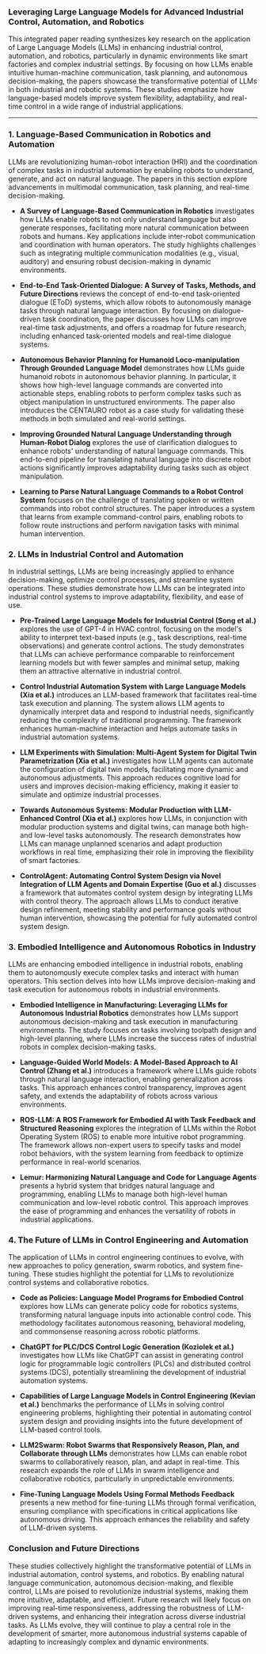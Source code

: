 ### **Leveraging Large Language Models for Advanced Industrial Control, Automation, and Robotics**

This integrated paper reading synthesizes key research on the application of Large Language Models (LLMs) in enhancing industrial control, automation, and robotics, particularly in dynamic environments like smart factories and complex industrial settings. By focusing on how LLMs enable intuitive human-machine communication, task planning, and autonomous decision-making, the papers showcase the transformative potential of LLMs in both industrial and robotic systems. These studies emphasize how language-based models improve system flexibility, adaptability, and real-time control in a wide range of industrial applications.

---

### **1. Language-Based Communication in Robotics and Automation**

LLMs are revolutionizing human-robot interaction (HRI) and the coordination of complex tasks in industrial automation by enabling robots to understand, generate, and act on natural language. The papers in this section explore advancements in multimodal communication, task planning, and real-time decision-making.

- **A Survey of Language-Based Communication in Robotics** investigates how LLMs enable robots to not only understand language but also generate responses, facilitating more natural communication between robots and humans. Key applications include inter-robot communication and coordination with human operators. The study highlights challenges such as integrating multiple communication modalities (e.g., visual, auditory) and ensuring robust decision-making in dynamic environments.

- **End-to-End Task-Oriented Dialogue: A Survey of Tasks, Methods, and Future Directions** reviews the concept of end-to-end task-oriented dialogue (EToD) systems, which allow robots to autonomously manage tasks through natural language interaction. By focusing on dialogue-driven task coordination, the paper discusses how LLMs can improve real-time task adjustments, and offers a roadmap for future research, including enhanced task-oriented models and real-time dialogue systems.

- **Autonomous Behavior Planning for Humanoid Loco-manipulation Through Grounded Language Model** demonstrates how LLMs guide humanoid robots in autonomous behavior planning. In particular, it shows how high-level language commands are converted into actionable steps, enabling robots to perform complex tasks such as object manipulation in unstructured environments. The paper also introduces the CENTAURO robot as a case study for validating these methods in both simulated and real-world settings.

- **Improving Grounded Natural Language Understanding through Human-Robot Dialog** explores the use of clarification dialogues to enhance robots' understanding of natural language commands. This end-to-end pipeline for translating natural language into discrete robot actions significantly improves adaptability during tasks such as object manipulation.

- **Learning to Parse Natural Language Commands to a Robot Control System** focuses on the challenge of translating spoken or written commands into robot control structures. The paper introduces a system that learns from example command-control pairs, enabling robots to follow route instructions and perform navigation tasks with minimal human intervention.

### **2. LLMs in Industrial Control and Automation**

In industrial settings, LLMs are being increasingly applied to enhance decision-making, optimize control processes, and streamline system operations. These studies demonstrate how LLMs can be integrated into industrial control systems to improve adaptability, flexibility, and ease of use.

- **Pre-Trained Large Language Models for Industrial Control (Song et al.)** explores the use of GPT-4 in HVAC control, focusing on the model's ability to interpret text-based inputs (e.g., task descriptions, real-time observations) and generate control actions. The study demonstrates that LLMs can achieve performance comparable to reinforcement learning models but with fewer samples and minimal setup, making them an attractive alternative in industrial control.

- **Control Industrial Automation System with Large Language Models (Xia et al.)** introduces an LLM-based framework that facilitates real-time task execution and planning. The system allows LLM agents to dynamically interpret data and respond to industrial needs, significantly reducing the complexity of traditional programming. The framework enhances human-machine interaction and helps automate tasks in industrial automation systems.

- **LLM Experiments with Simulation: Multi-Agent System for Digital Twin Parametrization (Xia et al.)** investigates how LLM agents can automate the configuration of digital twin models, facilitating more dynamic and autonomous adjustments. This approach reduces cognitive load for users and improves decision-making efficiency, making it easier to simulate and optimize industrial processes.

- **Towards Autonomous Systems: Modular Production with LLM-Enhanced Control (Xia et al.)** explores how LLMs, in conjunction with modular production systems and digital twins, can manage both high- and low-level tasks autonomously. The research demonstrates how LLMs can manage unplanned scenarios and adapt production workflows in real time, emphasizing their role in improving the flexibility of smart factories.

- **ControlAgent: Automating Control System Design via Novel Integration of LLM Agents and Domain Expertise (Guo et al.)** discusses a framework that automates control system design by integrating LLMs with control theory. The approach allows LLMs to conduct iterative design refinement, meeting stability and performance goals without human intervention, showcasing the potential for fully automated control system design.

### **3. Embodied Intelligence and Autonomous Robotics in Industry**

LLMs are enhancing embodied intelligence in industrial robots, enabling them to autonomously execute complex tasks and interact with human operators. This section delves into how LLMs improve decision-making and task execution for autonomous robots in industrial environments.

- **Embodied Intelligence in Manufacturing: Leveraging LLMs for Autonomous Industrial Robotics** demonstrates how LLMs support autonomous decision-making and task execution in manufacturing environments. The study focuses on tasks involving toolpath design and high-level planning, where LLMs increase the success rates of industrial robots in complex decision-making tasks.

- **Language-Guided World Models: A Model-Based Approach to AI Control (Zhang et al.)** introduces a framework where LLMs guide robots through natural language interaction, enabling generalization across tasks. This approach enhances control transparency, improves agent safety, and extends the adaptability of robots across various environments.

- **ROS-LLM: A ROS Framework for Embodied AI with Task Feedback and Structured Reasoning** explores the integration of LLMs within the Robot Operating System (ROS) to enable more intuitive robot programming. The framework allows non-expert users to specify tasks and model robot behaviors, with the system learning from feedback to optimize performance in real-world scenarios.

- **Lemur: Harmonizing Natural Language and Code for Language Agents** presents a hybrid system that bridges natural language and programming, enabling LLMs to manage both high-level human communication and low-level robotic control. This approach improves the ease of programming and enhances the versatility of robots in industrial applications.

### **4. The Future of LLMs in Control Engineering and Automation**

The application of LLMs in control engineering continues to evolve, with new approaches to policy generation, swarm robotics, and system fine-tuning. These studies highlight the potential for LLMs to revolutionize control systems and collaborative robotics.

- **Code as Policies: Language Model Programs for Embodied Control** explores how LLMs can generate policy code for robotics systems, transforming natural language inputs into actionable control code. This methodology facilitates autonomous reasoning, behavioral modeling, and commonsense reasoning across robotic platforms.

- **ChatGPT for PLC/DCS Control Logic Generation (Koziolek et al.)** investigates how LLMs like ChatGPT can assist in generating control logic for programmable logic controllers (PLCs) and distributed control systems (DCS), potentially streamlining the development of industrial automation systems.

- **Capabilities of Large Language Models in Control Engineering (Kevian et al.)** benchmarks the performance of LLMs in solving control engineering problems, highlighting their potential in automating control system design and providing insights into the future development of LLM-based control tools.

- **LLM2Swarm: Robot Swarms that Responsively Reason, Plan, and Collaborate through LLMs** demonstrates how LLMs can enable robot swarms to collaboratively reason, plan, and adapt in real-time. This research expands the role of LLMs in swarm intelligence and collaborative robotics, particularly in unpredictable environments.

- **Fine-Tuning Language Models Using Formal Methods Feedback** presents a new method for fine-tuning LLMs through formal verification, ensuring compliance with specifications in critical applications like autonomous driving. This approach enhances the reliability and safety of LLM-driven systems.

### **Conclusion and Future Directions**

These studies collectively highlight the transformative potential of LLMs in industrial automation, control systems, and robotics. By enabling natural language communication, autonomous decision-making, and flexible control, LLMs are poised to revolutionize industrial systems, making them more intuitive, adaptable, and efficient. Future research will likely focus on improving real-time responsiveness, addressing the robustness of LLM-driven systems, and enhancing their integration across diverse industrial tasks. As LLMs evolve, they will continue to play a central role in the development of smarter, more autonomous industrial systems capable of adapting to increasingly complex and dynamic environments.
